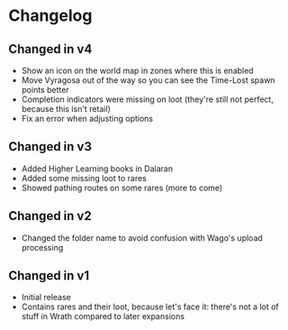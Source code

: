 # Changelog

## Changed in v4

* Show an icon on the world map in zones where this is enabled
* Move Vyragosa out of the way so you can see the Time-Lost spawn points better
* Completion indicators were missing on loot (they're still not perfect, because this isn't retail)
* Fix an error when adjusting options

## Changed in v3

* Added Higher Learning books in Dalaran
* Added some missing loot to rares
* Showed pathing routes on some rares (more to come)

## Changed in v2

* Changed the folder name to avoid confusion with Wago's upload processing

## Changed in v1

* Initial release
* Contains rares and their loot, because let's face it: there's not a lot of stuff in Wrath compared to later expansions
